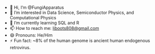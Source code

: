 - 👋 Hi, I’m @FungiApparatus
- 👀 I’m interested in Data Science, Semiconductor Physics, and Computational Physics
- 🌱 I’m currently learning SQL and R
- 📫 How to reach me: ljboots808@gmail.com
- 😄 Pronouns: He/Him
- ⚡ Fun fact: ~8% of the human genome is ancient human endogenous retrovirus.

<!---
FungiApparatus/FungiApparatus is a ✨ special ✨ repository because its `README.md` (this file) appears on your GitHub profile.
You can click the Preview link to take a look at your changes.
--->
